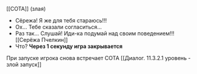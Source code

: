 [[СОТА]]
(злая)
- Сёрежа! Я же для тебя стараюсь!!!
- Ох... Тебе сказали согласиться...
- Раз так... Слушай! Иди-ка подумай над своим поведением!!!
[[Серёжа Пчелкин]]
- Что?
**Через 1 секунду игра закрывается**

При запуске игрока снова встречает СОТА
[[Диалог. 11.3.2.1 уровень - злой запуск]]